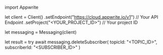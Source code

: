 import Appwrite

let client = Client()
    .setEndpoint("https://cloud.appwrite.io/v1") // Your API Endpoint
    .setProject("<YOUR_PROJECT_ID>") // Your project ID

let messaging = Messaging(client)

let result = try await messaging.deleteSubscriber(
    topicId: "<TOPIC_ID>",
    subscriberId: "<SUBSCRIBER_ID>"
)

